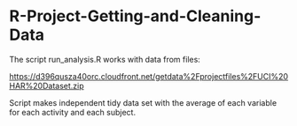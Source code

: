 # R-Project-Getting-and-Cleaning-Data

The script run_analysis.R works with data from files:

https://d396qusza40orc.cloudfront.net/getdata%2Fprojectfiles%2FUCI%20HAR%20Dataset.zip

Script  makes independent tidy data set with the average of each variable for each activity and each subject.
